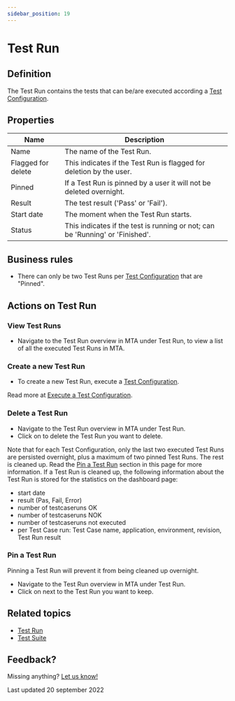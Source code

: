 ```yaml
---
sidebar_position: 19
---
```



# Test Run 

## Definition

The Test Run contains the tests that can be/are executed according a [Test Configuration](test-configuration).

## Properties
| Name               | Description                                                                   |
| ------------------ | ----------------------------------------------------------------------------- |
| Name               | The name of the Test Run.                                                     |
| Flagged for delete | This indicates if the Test Run is flagged for deletion by the user.           |
| Pinned             | If a Test Run is pinned by a user it will not be deleted overnight.           |
| Result             | The test result ('Pass' or 'Fail').                                           |
| Start date         | The moment when the Test Run starts.                                          |
| Status             | This indicates if the test is running or not; can be 'Running' or 'Finished'. |
  
## Business rules
- There can only be two Test Runs per [Test Configuration](test-configuration) that are "Pinned".

## Actions on Test Run

### View Test Runs
- Navigate to the Test Run overview in MTA under Test Run, to view a list of all the executed Test Runs in MTA.

### Create a new Test Run
- To create a new Test Run, execute a [Test Configuration](test-configuration).
 
Read more at [Execute a Test Configuration](test-configuration#execute-a-test-configuration).

### Delete a Test Run
- Navigate to the Test Run overview in MTA under Test Run.
- Click on <i class="fas fa-trash-alt"></i> to delete the Test Run you want to delete.

Note that for each Test Configuration, only the last two executed Test Runs are persisted overnight, plus a maximum of two pinned Test Runs. The rest is cleaned up. Read the [Pin a Test Run](#pin-a-test-run) section in this page for more information.
If a Test Run is cleaned up, the following information about the Test Run is stored for the statistics on the dashboard page:
- start date
- result (Pas, Fail, Error)
- number of testcaseruns OK
- number of testcaseruns NOK
- number of testcaseruns not executed
- per Test Case run: Test Case name, application, environment, revision, Test Run result

### Pin a Test Run
Pinning a Test Run will prevent it from being cleaned up overnight.
- Navigate to the Test Run overview in MTA under Test Run.
- Click on <i class="fas fa-thumbtack"></i> next to the Test Run you want to keep.

## Related topics
- [Test Run](test-run)
- [Test Suite](test-suite)

## Feedback?
Missing anything? [Let us know!](mailto:support@menditect.com)

Last updated 20 september 2022